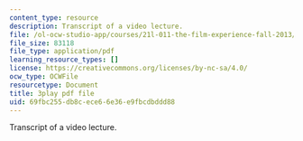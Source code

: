 ```yaml
---
content_type: resource
description: Transcript of a video lecture.
file: /ol-ocw-studio-app/courses/21l-011-the-film-experience-fall-2013/69fbc255db8cece66e36e9fbcdbddd88_vtViG3o2mgg.pdf
file_size: 83118
file_type: application/pdf
learning_resource_types: []
license: https://creativecommons.org/licenses/by-nc-sa/4.0/
ocw_type: OCWFile
resourcetype: Document
title: 3play pdf file
uid: 69fbc255-db8c-ece6-6e36-e9fbcdbddd88
---
```

Transcript of a video lecture.